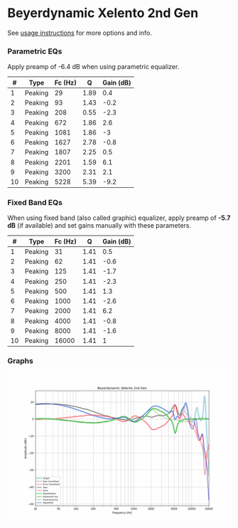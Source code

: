 # Beyerdynamic Xelento 2nd Gen
See [usage instructions](https://github.com/jaakkopasanen/AutoEq#usage) for more options and info.

### Parametric EQs
Apply preamp of -6.4 dB when using parametric equalizer.

|   # | Type    |   Fc (Hz) |    Q |   Gain (dB) |
|-----|---------|-----------|------|-------------|
|   1 | Peaking |        29 | 1.89 |         0.4 |
|   2 | Peaking |        93 | 1.43 |        -0.2 |
|   3 | Peaking |       208 | 0.55 |        -2.3 |
|   4 | Peaking |       672 | 1.86 |         2.6 |
|   5 | Peaking |      1081 | 1.86 |        -3   |
|   6 | Peaking |      1627 | 2.78 |        -0.8 |
|   7 | Peaking |      1807 | 2.25 |         0.5 |
|   8 | Peaking |      2201 | 1.59 |         6.1 |
|   9 | Peaking |      3200 | 2.31 |         2.1 |
|  10 | Peaking |      5228 | 5.39 |        -9.2 |

### Fixed Band EQs
When using fixed band (also called graphic) equalizer, apply preamp of **-5.7 dB** (if available) and set gains manually with these parameters.

|   # | Type    |   Fc (Hz) |    Q |   Gain (dB) |
|-----|---------|-----------|------|-------------|
|   1 | Peaking |        31 | 1.41 |         0.5 |
|   2 | Peaking |        62 | 1.41 |        -0.6 |
|   3 | Peaking |       125 | 1.41 |        -1.7 |
|   4 | Peaking |       250 | 1.41 |        -2.3 |
|   5 | Peaking |       500 | 1.41 |         1.3 |
|   6 | Peaking |      1000 | 1.41 |        -2.6 |
|   7 | Peaking |      2000 | 1.41 |         6.2 |
|   8 | Peaking |      4000 | 1.41 |        -0.8 |
|   9 | Peaking |      8000 | 1.41 |        -1.6 |
|  10 | Peaking |     16000 | 1.41 |         1   |

### Graphs
![](./Beyerdynamic%20Xelento%202nd%20Gen.png)

